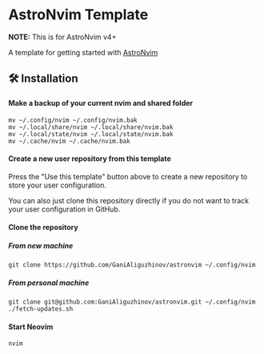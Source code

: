 # AstroNvim Template

**NOTE:** This is for AstroNvim v4+

A template for getting started with [AstroNvim](https://github.com/AstroNvim/AstroNvim)

## 🛠️ Installation

#### Make a backup of your current nvim and shared folder

```shell
mv ~/.config/nvim ~/.config/nvim.bak
mv ~/.local/share/nvim ~/.local/share/nvim.bak
mv ~/.local/state/nvim ~/.local/state/nvim.bak
mv ~/.cache/nvim ~/.cache/nvim.bak
```

#### Create a new user repository from this template

Press the "Use this template" button above to create a new repository to store your user configuration.

You can also just clone this repository directly if you do not want to track your user configuration in GitHub.

#### Clone the repository

##### From new machine

```shell
git clone https://github.com/GaniAliguzhinov/astronvim ~/.config/nvim
```

##### From personal machine

```shell
git clone git@github.com:GaniAliguzhinov/astronvim.git ~/.config/nvim
./fetch-updates.sh
```

#### Start Neovim

```shell
nvim
```
